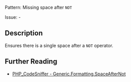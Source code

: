 Pattern: Missing space after `NOT`

Issue: -

## Description

Ensures there is a single space after a `NOT` operator.

## Further Reading

* [PHP_CodeSniffer - Generic.Formatting.SpaceAfterNot](https://github.com/PHPCSStandards/PHP_CodeSniffer/blob/master/src/Standards/Generic/Sniffs/Formatting/SpaceAfterNotSniff.php)